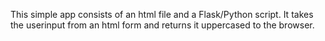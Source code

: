 This simple app consists of an html file and a Flask/Python script. It takes the userinput from an html form and returns it uppercased to the browser. 
